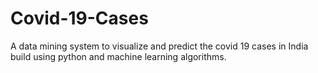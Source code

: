 # Covid-19-Cases
A data mining system to visualize and predict the covid 19 cases in India build using python and machine learning algorithms.
